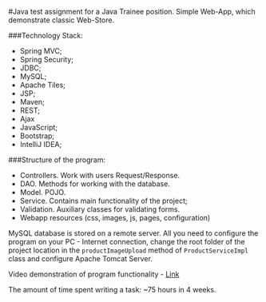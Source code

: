 #Java test assignment for a Java Trainee position. Simple Web-App, which demonstrate classic Web-Store. 

###Technology Stack:
- Spring MVC;
- Spring Security;
- JDBC;
- MySQL;
- Apache Tiles;
- JSP;
- Maven;
- REST;
- Ajax
- JavaScript;
- Bootstrap;
- IntelliJ IDEA;

###Structure of the program:
- Controllers. Work with users Request/Response.
- DAO. Methods for working with the database.
- Model. POJO.
- Service. Contains main functionality of the project;
- Validation. Auxiliary classes for validating forms.
- Webapp resources (css, images, js, pages, configuration)

MySQL database is stored on a remote server. All you need to configure the program on your PC - Internet connection, change the root folder of the project location in the `productImageUpload` method of `ProductServiceImpl` class and configure Apache Tomcat Server.

Video demonstration of program functionality - [Link](https://youtu.be/cLUOYdsESG0)

The amount of time spent writing a task: ~75 hours in 4 weeks.
